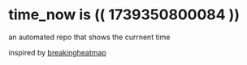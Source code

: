 # time_now is (( 1739350800084 ))

an automated repo that shows the currnent time

inspired by [breakingheatmap](https://github.com/breakingheatmap/breakingheatmap)